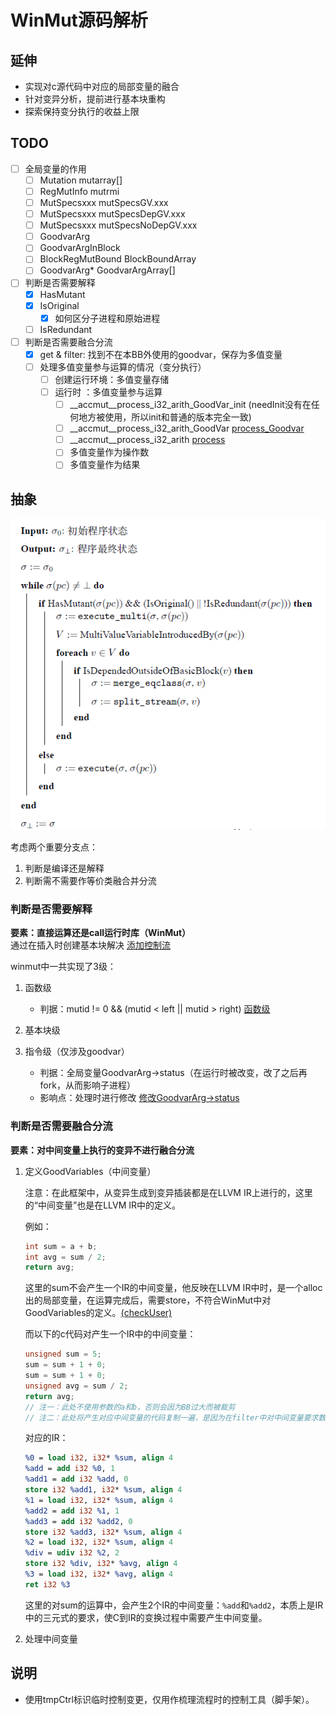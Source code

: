 # WinMut源码解析

## 延伸

- 实现对c源代码中对应的局部变量的融合
- 针对变异分析，提前进行基本块重构
- 探索保持变分执行的收益上限

## TODO

- [ ] 全局变量的作用
  - [ ] Mutation mutarray[]
  - [ ] RegMutInfo mutrmi
  - [ ] MutSpecsxxx mutSpecsGV.xxx
  - [ ] MutSpecsxxx mutSpecsDepGV.xxx
  - [ ] MutSpecsxxx mutSpecsNoDepGV.xxx
  - [ ] GoodvarArg
  - [ ] GoodvarArgInBlock
  - [ ] BlockRegMutBound BlockBoundArray
  - [ ] GoodvarArg* GoodvarArgArray[]

- [ ] 判断是否需要解释
  - [x] HasMutant
  - [x] IsOriginal
    - [x] 如何区分子进程和原始进程
  - [ ] IsRedundant

- [ ] 判断是否需要融合分流
  - [x] get & filter: 找到不在本BB外使用的goodvar，保存为多值变量
  - [ ] 处理多值变量参与运算的情况（变分执行）
    - [ ] 创建运行环境：多值变量存储
    - [ ] 运行时     ：多值变量参与运算
      - [ ] __accmut__process_i32_arith_GoodVar_init (needInit没有在任何地方被使用，所以init和普通的版本完全一致)
      - [ ] __accmut__process_i32_arith_GoodVar [process_Goodvar](include/llvm/WinMutRuntime/mutations/MutationManager.h#L671)
      - [ ] __accmut__process_i32_arith [process](include/llvm/WinMutRuntime/mutations/MutationManager.h#L590)
      - [ ] 多值变量作为操作数
      - [ ] 多值变量作为结果

## 抽象

![Alt text](assets/README-IMAGES/README-WinMut%E8%A7%A3%E6%9E%90/image-1.png)

考虑两个重要分支点：

1. 判断是编译还是解释
2. 判断需不需要作等价类融合并分流

### 判断是否需要解释

**要素：直接运算还是call运行时库（WinMut）**  
通过在插入时创建基本块解决  [添加控制流](lib/Transforms/WinMut/WAInstrumenter.cpp#L2032)  

winmut中一共实现了3级：

1. 函数级

   - 判据：mutid != 0 && (mutid < left || mutid > right) [函数级](lib/Transforms/WinMut/WAInstrumenter.cpp#L646)

2. 基本块级
3. 指令级（仅涉及goodvar）

   - 判据：全局变量GoodvarArg->status（在运行时被改变，改了之后再fork，从而影响子进程）
   - 影响点：处理时进行修改  [修改GoodvarArg->status](include/llvm/WinMutRuntime/mutations/MutationManager.h#L732)

### 判断是否需要融合分流

**要素：对中间变量上执行的变异不进行融合分流**

1. 定义GoodVariables（中间变量）

    注意：在此框架中，从变异生成到变异插装都是在LLVM IR上进行的，这里的“中间变量”也是在LLVM IR中的定义。

    例如：

    ``` c
    int sum = a + b;
    int avg = sum / 2;
    return avg;
    ```

    这里的sum不会产生一个IR的中间变量，他反映在LLVM IR中时，是一个alloc出的局部变量，在运算完成后，需要store，不符合WinMut中对GoodVariables的定义。[(checkUser)](lib/Transforms/WinMut/WAInstrumenter.cpp#L2302)

    而以下的c代码对产生一个IR中的中间变量：

    ``` c
    unsigned sum = 5;
    sum = sum + 1 + 0;
    sum = sum + 1 + 0;
    unsigned avg = sum / 2;
    return avg;
    // 注一：此处不使用参数的a和b，否则会因为BB过大而被裁剪
    // 注二：此处将产生对应中间变量的代码复制一遍，是因为在filter中对中间变量要求数目超过1
    ```

    对应的IR：

    ``` llvm
    %0 = load i32, i32* %sum, align 4
    %add = add i32 %0, 1
    %add1 = add i32 %add, 0
    store i32 %add1, i32* %sum, align 4
    %1 = load i32, i32* %sum, align 4
    %add2 = add i32 %1, 1
    %add3 = add i32 %add2, 0
    store i32 %add3, i32* %sum, align 4
    %2 = load i32, i32* %sum, align 4
    %div = udiv i32 %2, 2
    store i32 %div, i32* %avg, align 4
    %3 = load i32, i32* %avg, align 4
    ret i32 %3
    ```

    这里的对sum的运算中，会产生2个IR的中间变量：`%add`和`%add2`，本质上是IR中的三元式的要求，使C到IR的变换过程中需要产生中间变量。

2. 处理中间变量

## 说明

- 使用tmpCtrl标识临时控制变更，仅用作梳理流程时的控制工具（脚手架）。
